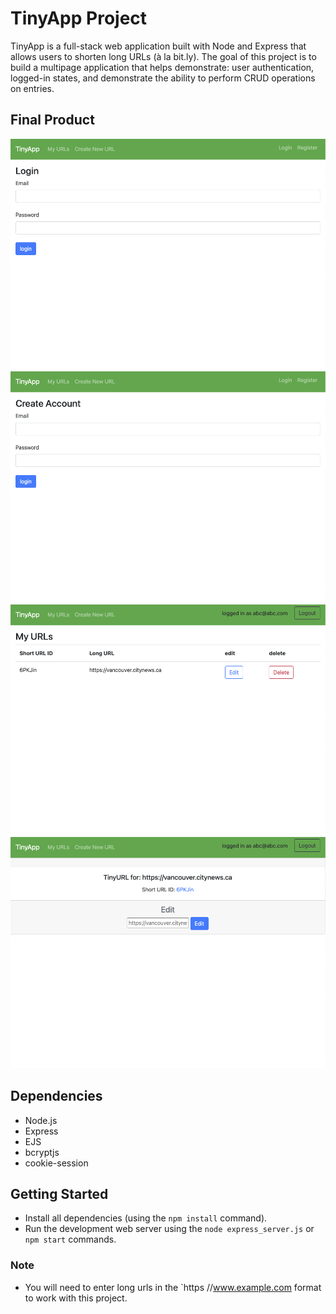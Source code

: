 # TinyApp Project

TinyApp is a full-stack web application built with Node and Express that allows users to shorten long URLs (à la bit.ly).
The goal of this project is to build a multipage application that helps demonstrate: user authentication, logged-in states, and demonstrate the ability to perform CRUD operations on entries.

## Final Product

!["Simple login page requesting email and password"](docs/login.png)
!["Simple registration page requesting email and password"](docs/createAccount.png)
!["Simple page showing shortened URLs and Regular URLS. Plus, edit and delete options"](docs/myUrls.png)
!["Page to editUrls"](docs/editUrl.png)


## Dependencies

- Node.js
- Express
- EJS
- bcryptjs
- cookie-session

## Getting Started

- Install all dependencies (using the `npm install` command).
- Run the development web server using the `node express_server.js` or  `npm start` commands.

### Note

- You will need to enter long urls in the `https //www.example.com format to work with this project.
